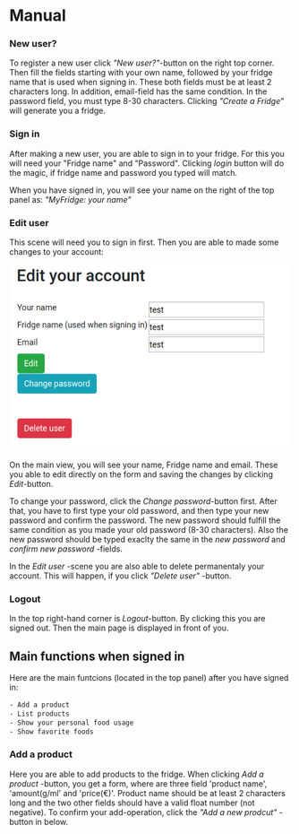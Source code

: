 # Manual

### New user?

To register a new user click _"New user?"_-button on the right top corner. Then fill the fields starting with your own name, followed by your fridge name that is used when signing in. These both fields must be at least 2 characters long. In addition, email-field has the same condition. In the password field, you must type 8-30 characters. Clicking _"Create a Fridge"_ will generate you a fridge. 

### Sign in

After making a new user, you are able to sign in to your fridge. For this you will need your "Fridge name" and "Password". Clicking _login_ button will do the magic, if fridge name and password you typed will match.

When you have signed in, you will see your name on the right of the top panel as: _"MyFridge: your name"_

### Edit user

This scene will need you to sign in first. Then you are able to made some changes to your account:

<img src="https://github.com/StrappedGlint13/fridge-follower/blob/master/Documentation/Images/Edit_account.png" width="600">

On the main view, you will see your name, Fridge name and email. These you able to edit directly on the form and saving the changes by clicking _Edit_-button. 

To change your password, click the _Change password_-button first. After that, you have to first type your old password, and then type your new password and confirm the password. The new password should fulfill the same condition as you made your old password (8-30 characters). Also the new password should be typed exaclty the same in the _new password_ and _confirm new password_ -fields. 

In the _Edit user_ -scene you are also able to delete permanentaly your account. This will happen, if you click _"Delete user"_ -button. 

### Logout 

In the top right-hand corner is _Logout_-button. By clicking this you are signed out. Then the main page is displayed in front of you. 

## Main functions when signed in

Here are the main funtcions (located in the top panel) after you have signed in:

	- Add a product
	- List products
	- Show your personal food usage
	- Show favorite foods

### Add a product

Here you are able to add products to the fridge. When clicking _Add a product_ -button, you get a form, where are three field 'product name', 'amount(g/ml' and 'price(€)'. Product name should be at least 2 characters long and the two other fields should have a valid float number (not negative). To confirm your add-operation, click the _"Add a new prodcut"_ -button in below. 
